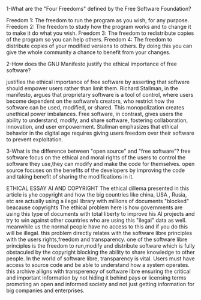 1-What are the "Four Freedoms" defined by the Free Software Foundation?

Freedom 1: The freedom to run the program as you wish, for any purpose.
Freedom 2: The freedom to study how the program works and to change it to make it do what you wish. 
Freedom 3: The freedom to redistribute copies of the program so you can help others.
Freedom 4: The freedom to distribute copies of your modified versions to others. By doing this you can give the whole community a chance to benefit from your changes.

2-How does the GNU Manifesto justify the ethical importance of free software?

justifies the ethical importance of free software by asserting that software should empower users rather than limit them. Richard Stallman, in the manifesto, argues that proprietary software is a tool of control, where users become dependent on the software’s creators, who restrict how the software can be used, modified, or shared. This monopolization creates unethical power imbalances. Free software, in contrast, gives users the ability to understand, modify, and share software, fostering collaboration, innovation, and user empowerment. Stallman emphasizes that ethical behavior in the digital age requires giving users freedom over their software to prevent exploitation.

3-What is the difference between "open source" and "free software"?
free software focus on the ethical and moral rights of the users to control the software they use,they can modify and make the code for themselves.
open source focuses on the benefits of the developers by improving the code and taking benefit of sharing the modifications in it.












ETHICAL ESSAY
AI AND COPYRIGHT
The ethical dillema presented in this article is yhe copyright and how the big countries like china, USA , Rusia, etc are actually using 
a ilegal library with millions of documents "blocked" beacause copyrights 
The ethical problem here is how governments are using this type of documents with total liberty to improve his AI projects and try to win
against other countries who are using this "ilegal" data as well. meanwhile us the normal people have no access to this and if you do this
will be illegal.
this problem directly relates with the software libre principles with the users rights,freedom and transparency.
one of the software libre principles is the freedom to run,modify and distribute software which is fully obstaculed by the copyright blocking the ability to share knowledge to other people.
In the world of software libre, transparency is vital. Users must have access to source code and be able to understand how a system operates.
this archive alligns with transperency of software libre ensuring the critical and important information by not hiding it behind pays or licensing terms promoting an open and informed society and not just getting information for big companies and enterprises.










